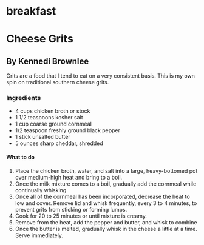 # breakfast
<html>
<head>
<h1> Cheese Grits </h1> </head>
<h2> By Kennedi Brownlee </h2>
<body>
<p> Grits are a food that I tend to eat on a very consistent basis. This is my own spin on traditional southern cheese grits.</p>
<h3> Ingredients </h3>
<ul> 
    <li> 4 cups chicken broth or stock</li>
    <li> 1 1/2 teaspoons kosher salt </li>
    <li> 1 cup coarse ground cornmeal </li>
    <li> 1/2 teaspoon freshly ground black pepper</li>
    <li> 1 stick unsalted butter </li>
    <li> 5 ounces sharp cheddar, shredded </li>
</ul>
<h4> What to do </h4>
<ol>
    <li> Place the chicken broth, water, and salt into a large, heavy-bottomed pot over medium-high heat and bring to a boil.</li>
    <li> Once the milk mixture comes to a boil, gradually add the cornmeal while continually whisking </li>
    <li>Once all of the cornmeal has been incorporated, decrease the heat to low and cover. Remove lid and whisk frequently, every 3 to 4 minutes, to prevent grits from sticking or forming lumps.</li>
    <li>Cook for 20 to 25 minutes or until mixture is creamy.</li>
    <li> Remove from the heat, add the pepper and butter, and whisk to combine </li>
    <li> Once the butter is melted, gradually whisk in the cheese a little at a time. Serve immediately.</li>
</ol>
</body>
    </html>
